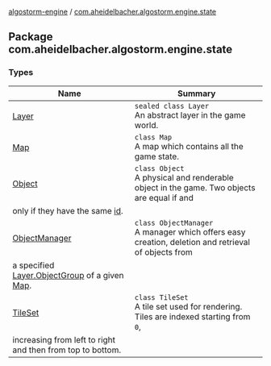 [algostorm-engine](../index.md) / [com.aheidelbacher.algostorm.engine.state](.)

## Package com.aheidelbacher.algostorm.engine.state

### Types

| Name | Summary |
|---|---|
| [Layer](-layer/index.md) | `sealed class Layer`<br>An abstract layer in the game world. |
| [Map](-map/index.md) | `class Map`<br>A map which contains all the game state. |
| [Object](-object/index.md) | `class Object`<br>A physical and renderable object in the game. Two objects are equal if and
only if they have the same [id](-object/id.md). |
| [ObjectManager](-object-manager/index.md) | `class ObjectManager`<br>A manager which offers easy creation, deletion and retrieval of objects from
a specified [Layer.ObjectGroup](-layer/-object-group/index.md) of a given [Map](-map/index.md). |
| [TileSet](-tile-set/index.md) | `class TileSet`<br>A tile set used for rendering. Tiles are indexed starting from `0`,
increasing from left to right and then from top to bottom. |
